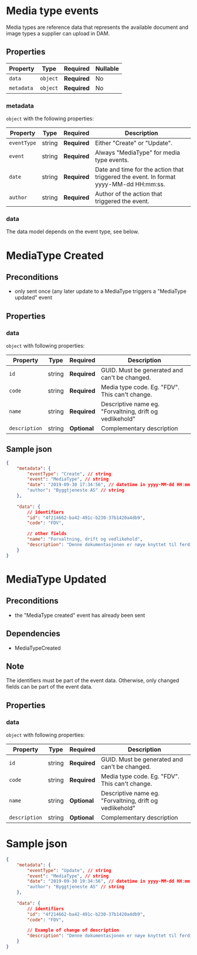 # Media type events

Media types are reference data that represents the available document and image types a supplier can upload in DAM.

## Properties

| Property              | Type     | Required     | Nullable |
| --------------------- | -------- | ------------ | -------- |
| `data`                | `object` | **Required** | No       |
| `metadata`            | `object` | **Required** | No       |

### metadata

`object` with the following properties:

| Property          | Type    | Required     | Description |
| ------------------| ------- | ------------ | ------- |
| `eventType`       | string  | **Required** | Either "Create" or "Update".
| `event`           | string  | **Required** | Always "MediaType" for media type events.
| `date`            | string  | **Required** | Date and time for the action that triggered the event. In format yyyy-MM-dd HH:mm:ss.
| `author`          | string  | **Required** | Author of the action that triggered the event.

### data
The data model depends on the event type, see below.



# MediaType Created 

## Preconditions
- only sent once (any later update to a MediaType triggers a "MediaType updated" event

## Properties
### data

`object` with following properties:

| Property                | Type    | Required     | Description |
| ----------------------- | ------- | ------------ | ------- |
| `id`                    | string  | **Required** | GUID. Must be generated and can't be changed.
| `code`			      | string | **Required**  | Media type code. Eg. "FDV". This can't change.
| `name`           		  | string  | **Required** | Descriptive name eg. "Forvaltning, drift og vedlikehold"
| `description`           | string  | **Optional** | Complementary description 


## Sample json

```json
{
	"metadata": {
		"eventType": "Create", // string
		"event": "MediaType", // string
		"date": "2019-09-30 17:34:56", // datetime in yyyy-MM-dd HH:mm:ss
		"author": "Byggtjeneste AS" // string
	},
	
	"data": {
		// identifiers
		"id": "4f214662-ba42-491c-b230-37b1420a4db9",
		"code": "FDV",

		// other fields
		"name": "Forvaltning, drift og vedlikehold",
		"description": "Denne dokumentasjonen er nøye knyttet til ferdigattesten for nye bygg. Dokumentasjonen skal fortelle hvordan man forvalter, drifter og vedlikeholder produktet og er grunnlaget for FDV-dokumentasjonen for hele bygget."
	}
}

```

# MediaType Updated 

## Preconditions
- the "MediaType created" event has already been sent

## Dependencies
- MediaTypeCreated

## Note
The identifiers must be part of the event data. Otherwise, only changed fields can be part of the event data. 

## Properties
### data

`object` with following properties:

| Property                | Type    | Required     | Description |
| ----------------------- | ------- | ------------ | ------- |
| `id`                    | string  | **Required** | GUID. Must be generated and can't be changed.
| `code`			      | string | **Required**  | Media type code. Eg. "FDV". This can't change.
| `name`           		  | string  | **Optional** | Descriptive name eg. "Forvaltning, drift og vedlikehold"
| `description`           | string  | **Optional** | Complementary description 




# Sample json

```json
{
	"metadata": {
		"eventType": "Update", // string
		"event": "MediaType", // string
		"date": "2019-09-30 19:34:56", // datetime in yyyy-MM-dd HH:mm:ss
		"author": "Byggtjeneste AS" // string
	},
	
	"data": {
		// identifiers
		"id": "4f214662-ba42-491c-b230-37b1420a4db9",
		"code": "FDV",

		// Example of change of description
		"description": "Denne dokumentasjonen er nøye knyttet til ferdigattesten for nye bygg. Dokumentasjonen skal fortelle hvordan man forvalter, drifter og vedlikeholder produktet og er grunnlaget for FDV-dokumentasjonen for hele bygget."
	}
}

```
